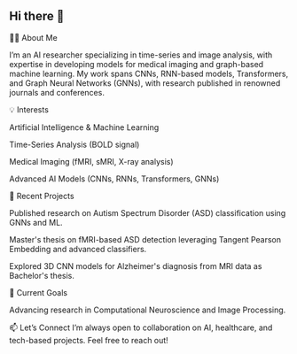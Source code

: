 ## Hi there 👋

<!--
**fatemehghanadi/FatemehGhanadi** is a ✨ _special_ ✨ repository because its `README.md` (this file) appears on your GitHub profile.
-->

👩‍💻 About Me

I’m an AI researcher specializing in time-series and image analysis, with expertise in developing models for medical imaging and graph-based machine learning. My work spans CNNs, RNN-based models, Transformers, and Graph Neural Networks (GNNs), with research published in renowned journals and conferences.


💡 Interests

Artificial Intelligence & Machine Learning

Time-Series Analysis (BOLD signal)

Medical Imaging (fMRI, sMRI, X-ray analysis)

Advanced AI Models (CNNs, RNNs, Transformers, GNNs)


🔭 Recent Projects

Published research on Autism Spectrum Disorder (ASD) classification using GNNs and ML.

Master's thesis on fMRI-based ASD detection leveraging Tangent Pearson Embedding and advanced classifiers.

Explored 3D CNN models for Alzheimer's diagnosis from MRI data as Bachelor's thesis.


🌱 Current Goals

Advancing research in Computational Neuroscience and Image Processing.

📫 Let’s Connect
I’m always open to collaboration on AI, healthcare, and tech-based projects. Feel free to reach out!



